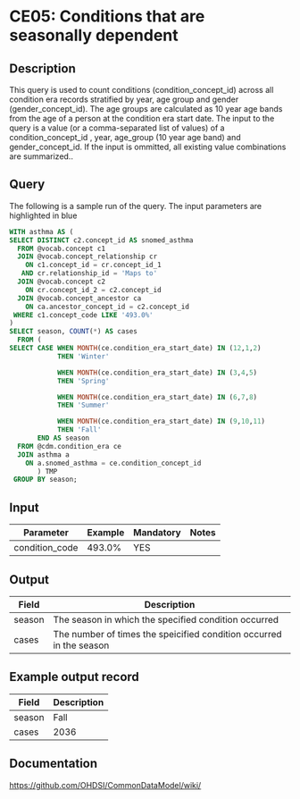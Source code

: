 <!---
Group:condition era
Name:CE05 Conditions that are seasonally dependent
Author:Patrick Ryan
CDM Version: 5.3
-->

# CE05: Conditions that are seasonally dependent

## Description
This query is used to count conditions (condition_concept_id) across all condition era records stratified by year, age group and gender (gender_concept_id). The age groups are calculated as 10 year age bands from the age of a person at the condition era start date. The input to the query is a value (or a comma-separated list of values) of a condition_concept_id , year, age_group (10 year age band) and gender_concept_id. If the input is ommitted, all existing value combinations are summarized..

## Query
The following is a sample run of the query. The input parameters are highlighted in blue

```sql
WITH asthma AS (
SELECT DISTINCT c2.concept_id AS snomed_asthma
  FROM @vocab.concept c1
  JOIN @vocab.concept_relationship cr
    ON c1.concept_id = cr.concept_id_1
   AND cr.relationship_id = 'Maps to'
  JOIN @vocab.concept c2
    ON cr.concept_id_2 = c2.concept_id
  JOIN @vocab.concept_ancestor ca
    ON ca.ancestor_concept_id = c2.concept_id   
 WHERE c1.concept_code LIKE '493.0%'
)
SELECT season, COUNT(*) AS cases
  FROM (
SELECT CASE WHEN MONTH(ce.condition_era_start_date) IN (12,1,2)
            THEN 'Winter'

	        WHEN MONTH(ce.condition_era_start_date) IN (3,4,5)
            THEN 'Spring'

	        WHEN MONTH(ce.condition_era_start_date) IN (6,7,8)
            THEN 'Summer'

	        WHEN MONTH(ce.condition_era_start_date) IN (9,10,11)
            THEN 'Fall'
       END AS season
  FROM @cdm.condition_era ce
  JOIN asthma a
    ON a.snomed_asthma = ce.condition_concept_id
       ) TMP
 GROUP BY season;
```
## Input

|  Parameter |  Example |  Mandatory |  Notes |
| --- | --- | --- | --- |
| condition_code | 493.0%  |  YES |   |

## Output

|  Field |  Description |
| --- | --- |
| season | The season in which the specified condition occurred |
| cases | The number of times the speicified condition occurred in the season |

## Example output record

|  Field |  Description |
| --- | --- |
| season | Fall |
| cases | 2036 |

## Documentation
https://github.com/OHDSI/CommonDataModel/wiki/
